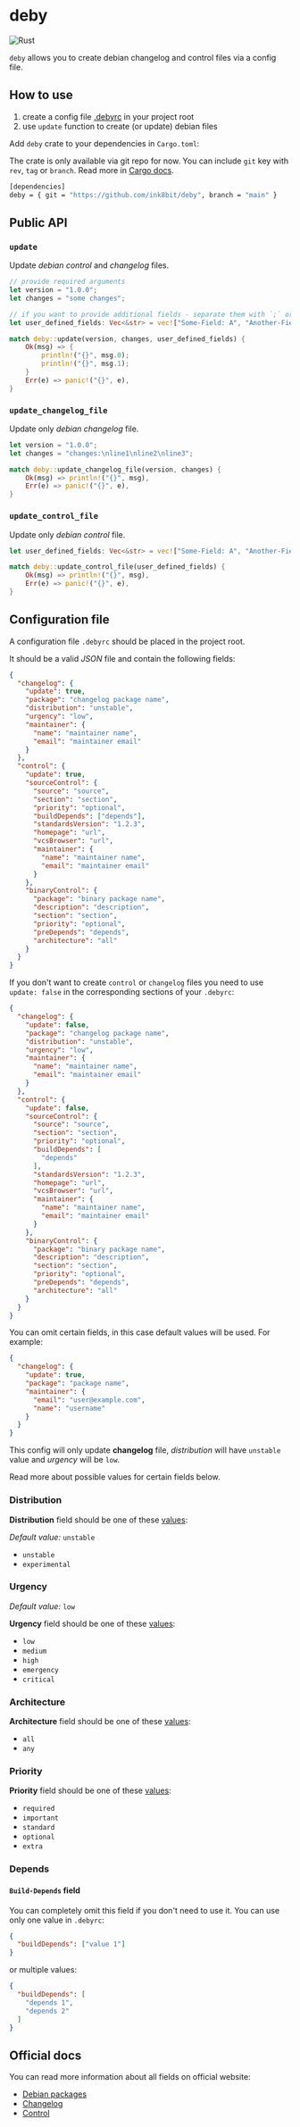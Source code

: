 # deby

![Rust](https://github.com/ink8bit/deby/workflows/Rust/badge.svg)

`deby` allows you to create debian changelog and control files via a config file.

## How to use

1. create a config file [.debyrc](#configuration-file) in your project root
2. use `update` function to create (or update) debian files

Add `deby` crate to your dependencies in `Cargo.toml`:

The crate is only available via git repo for now. You can include `git` key with `rev`, `tag` or `branch`. Read more in [Cargo docs](https://doc.rust-lang.org/cargo/reference/specifying-dependencies.html#specifying-dependencies-from-git-repositories).

```sh
[dependencies]
deby = { git = "https://github.com/ink8bit/deby", branch = "main" }
```

## Public API

### `update`

Update *debian control* and *changelog* files.

```rust
// provide required arguments
let version = "1.0.0";
let changes = "some changes";

// if you want to provide additional fields - separate them with `;` or just put an empty string
let user_defined_fields: Vec<&str> = vec!["Some-Field: A", "Another-Field: B"];

match deby::update(version, changes, user_defined_fields) {
    Ok(msg) => {
        println!("{}", msg.0);
        println!("{}", msg.1);
    }
    Err(e) => panic!("{}", e),
}
```

### `update_changelog_file`

Update only *debian changelog* file.

```rust
let version = "1.0.0";
let changes = "changes:\nline1\nline2\nline3";

match deby::update_changelog_file(version, changes) {
    Ok(msg) => println!("{}", msg),
    Err(e) => panic!("{}", e),
}
```

### `update_control_file`

Update only *debian control* file.

```rust
let user_defined_fields: Vec<&str> = vec!["Some-Field: A", "Another-Field: B"];

match deby::update_control_file(user_defined_fields) {
    Ok(msg) => println!("{}", msg),
    Err(e) => panic!("{}", e),
}
```

## Configuration file

A configuration file `.debyrc` should be placed in the project root.

It should be a valid *JSON* file and contain the following fields:

```json
{
  "changelog": {
    "update": true,
    "package": "changelog package name",
    "distribution": "unstable",
    "urgency": "low",
    "maintainer": {
      "name": "maintainer name",
      "email": "maintainer email"
    }
  },
  "control": {
    "update": true,
    "sourceControl": {
      "source": "source",
      "section": "section",
      "priority": "optional",
      "buildDepends": ["depends"],
      "standardsVersion": "1.2.3",
      "homepage": "url",
      "vcsBrowser": "url",
      "maintainer": {
        "name": "maintainer name",
        "email": "maintainer email"
      }
    },
    "binaryControl": {
      "package": "binary package name",
      "description": "description",
      "section": "section",
      "priority": "optional",
      "preDepends": "depends",
      "architecture": "all"
    }
  }
}
```

If you don't want to create `control` or `changelog` files you need to use `update: false` in the corresponding sections of your `.debyrc`:

```json
{
  "changelog": {
    "update": false,
    "package": "changelog package name",
    "distribution": "unstable",
    "urgency": "low",
    "maintainer": {
      "name": "maintainer name",
      "email": "maintainer email"
    }
  },
  "control": {
    "update": false,
    "sourceControl": {
      "source": "source",
      "section": "section",
      "priority": "optional",
      "buildDepends": [
        "depends"
      ],
      "standardsVersion": "1.2.3",
      "homepage": "url",
      "vcsBrowser": "url",
      "maintainer": {
        "name": "maintainer name",
        "email": "maintainer email"
      }
    },
    "binaryControl": {
      "package": "binary package name",
      "description": "description",
      "section": "section",
      "priority": "optional",
      "preDepends": "depends",
      "architecture": "all"
    }
  }
}
```

You can omit certain fields, in this case default values will be used. For example:

```json
{
  "changelog": {
    "update": true,
    "package": "package name",
    "maintainer": {
      "email": "user@example.com",
      "name": "username"
    }
  }
}
```

This config will only update **changelog** file, *distribution* will have `unstable` value and *urgency* will be `low`.

Read more about possible values for certain fields below.

### Distribution

**Distribution** field should be one of these [values](https://www.debian.org/doc/debian-policy/ch-controlfields.html#s-f-distribution):

*Default value:* `unstable`

- `unstable`
- `experimental`

### Urgency

*Default value:* `low`

**Urgency** field should be one of these [values](https://www.debian.org/doc/debian-policy/ch-controlfields.html#urgency):

- `low`
- `medium`
- `high`
- `emergency`
- `critical`

### Architecture

**Architecture** field should be one of these [values](https://www.debian.org/doc/debian-policy/ch-controlfields.html#s-f-architecture):

- `all`
- `any`

### Priority

**Priority** field should be one of these [values](https://www.debian.org/doc/debian-policy/ch-archive.html#s-priorities):

- `required`
- `important`
- `standard`
- `optional`
- `extra`

### Depends

#### `Build-Depends` field

You can completely omit this field if you don't need to use it.
You can use only one value in `.debyrc`:

```json
{
  "buildDepends": ["value 1"]
}
```

or multiple values:

```json
{
  "buildDepends": [
    "depends 1",
    "depends 2"
  ]
}
```

## Official docs

You can read more information about all fields on official website:

- [Debian packages](https://www.debian.org/doc/debian-policy/index.html)
- [Changelog](https://www.debian.org/doc/debian-policy/ch-source.html#debian-changelog-debian-changelog)
- [Control](https://www.debian.org/doc/debian-policy/ch-controlfields.html#)
